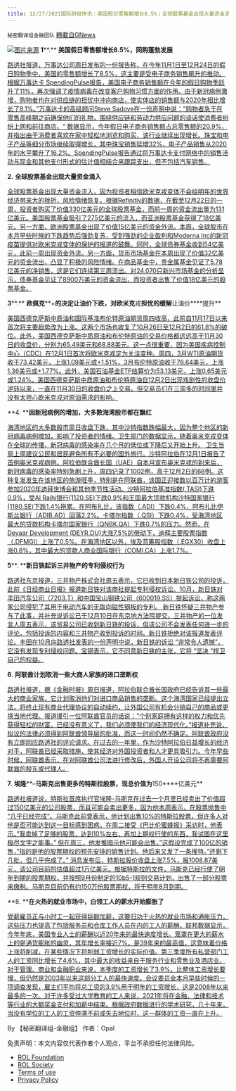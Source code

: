 ```yaml
---
title: 12/27/2021国际财经快讯：美国假日零售额增长8.5%；全球股票基金出现大量资金涌入
---
```

`秘密翻译组金融团队` [轉載自GNews](https://gnews.org/zh-hans/1795547/)

![](https://assets.gnews.org/wp-content/uploads/2021/12/图片1-144.png)[图片来源](https://cnbc.com)
**1****.** **美国假日零售额增长****8.5%****，网购蓬勃发展**

[路透社报道，万事达公司周日发布的一份报告称，在今年11月1日至12月24日的假日购物季中，美国的零售额增长了8.5%，这主要是受电子商务销售飙升的推动。根据万事达卡 SpendingPulse报告，美国电子商务销售额在今年的假日购物季跃升了11%，再次强调了疫情病毒在改变客户购物习惯方面的作用。由于新冠病例激增，购物者也在对供应链的担忧中冲向商店，使实体店的销售额与2020年相比增长了8.1%。”万事达卡的高级顾问Steve Sadove在一份声明中说：”购物者急于在零售高峰期之前确保他们的礼物，围绕供应链和劳动力供应问题的谈话使消费者纷纷上网和前往商店。“ 数据显示，今年假日电子商务销售额占总零售额的20.9%，并指出由于消费者喜欢在家中轻松地浏览和购买，该行业继续出现增长。珠宝和电子产品等细分市场继续取得增长，其中珠宝销售猛增32%，电子产品销售从2020年的水平攀升了16.2%。SpendingPulse报告通过将万事达卡支付网络中的销售活动与现金和其他支付形式的估计值相结合来跟踪支出，但不包括汽车销售。](https://www.reuters.com/markets/us/us-holiday-retail-sales-rise-85-online-shopping-booms-mastercard-2021-12-26/)

**2.** **全球股票基金出现大量资金涌入**

[全球股票基金出现大量资金流入，因为投资者相信欧米克戎变体不会给明年的世界经济带来大的挫折，风险情绪恢复。根据Refinitiv的数据，在截至12月22日的一周，投资者购买了价值330亿美元的全球股票基金，而前一周的资金流出量为131亿美元。美国股票基金吸引了275亿美元的流入，而亚洲股票基金获得了18亿美元。另一方面，欧洲股票基金出现了价值15亿美元的资金外流。本周，全球股市在本月早些时候的下跌趋势后强劲复苏，受到强劲的企业盈利和Moderna Inc的新冠疫苗提供对欧米克戎变体的保护的报道的鼓舞。同时，全球债券基金收到54亿美元，此前一周出现资金外流。另一方面，货币市场基金在本周出现了价值32亿美元的资金流出，凸显了积极的风险情绪。在商品基金中，贵金属基金见证了5.78亿美元的净销售，这是它们连续第三周流出。对24,070只新兴市场基金的分析显示，债券基金见证了8900万美元的资金流出，而投资者出售了价值18亿美元的股票基金。](https://www.oann.com/global-equity-funds-see-big-inflows-as-risk-appetite-rebounds/)

**3****.** **欧佩克****+****的决定让油价下跌，对欧米克****戎****担忧的缓解****让油价****提升**

[美国西德克萨斯中质油和国际基准布伦特原油期货周四收高，此前自11月17日以来首次将主要趋势改为上涨。这两个市场也收复了10月26日至12月2日的61.8%的破位。此外，美国西德克萨斯中质原油和布伦特原油的交易价格都远远高于11月30日的收盘价，分别为65.49美元和68.88美元。这一点很重要，因为美国疾病控制中心（CDC）在12月1日首次将欧米克戎定为关注变种。周四，3月WTI原油期货收于73.42美元，上涨1.09美元或+1.51%，3月布伦特原油收于76.64美元，上涨1.36美元或+1.77%。此外，美国石油基金ETF结算价为53.13美元，上涨0.65美元或1.24%。美国西德克萨斯中质原油和布伦特原油自12月2日出现戏剧性的收盘价逆转以来，一直在11月30日的收盘价之上交易。但交易员们在三周多的时间里并没有太担心欧米克戎对原油需求的影响。](https://finance.yahoo.com/news/oil-price-fundamental-daily-forecast-060456695.html)

**4. ****因新冠病例的增加，大多数海湾股市都在飘红**

[海湾地区的大多数股市周日收盘下跌，其中沙特指数跌幅最大，因为整个地区的新冠病毒病例增加，影响了投资者的情绪。卫生部门的数据显示，随着奥米克戎变体在全球的传播，新冠病毒的感染率在几个月的低位或下降后又开始上升。 卫生当局上周建议公民和居民避免所有不必要的国外旅行。沙特阿拉伯在12月1日报告了首例奥米克戎病例。阿拉伯联合酋长国（UAE）自本月宣布奥米克戎的到来后，新冠病毒的感染率特别急剧上升，周四记录了1002例，高于12月2日的68例。这种复发发生在该地区的旅游旺季，特别是在阿联酋，该国正迎接数以百万计的游客参加2020年迪拜世博会和其他季节性活动。沙特阿拉伯基准指数(.TASI)下跌0.9%，受Al Rajhi银行(1120.SE)下跌0.9%和王国最大贷款机构沙特国家银行(1180.SE)下跌1.4%拖累。在阿布扎比，该指数（.ADI）下跌0.4%，阿布扎比伊斯兰银行（ADIB.AD）回落2.2%。卡塔尔指数（.QSI）下跌0.4%，受海湾地区最大的贷款机构卡塔尔国家银行（QNBK.QA）下跌0.7%的压力。然而，在Deyaar Development (DEYR.DU)大涨7.5%的带动下，迪拜主要股票指数（.DFMGI）上涨了0.5%。在海湾地区以外，埃及蓝筹股指数（.EGX30）收盘上涨0.8%，其中最大的贷款人商业国际银行（COMI.CA）上涨1.7%。](https://www.reuters.com/markets/stocks/most-gulf-bourses-red-covid-19-cases-rise-2021-12-26/)

**5****. ****新日铁起诉三井物产的专利侵权行为**

[路透社东京报道，三井物产株式会社周五表示，它已收到日本新日铁公司的投诉，此前《日经商业日报》报道新日铁对该商社提起专利侵权诉讼。10月，新日铁对丰田汽车公司（7203.T）和中国宝山钢铁公司（600019.SS）提起诉讼，称这两家公司侵犯了其用于电动汽车的无取向磁性钢板的专利。 新日铁怀疑三井物产参与了此事，并补充说诉讼已于12月10日在东京地方法院提交。三井物产的一位发言人周五表示，该贸易公司已收到新日铁的投诉，但该公司不会发表任何进一步的评论，包括投诉的内容和三井物产收到投诉的时间。新日铁拒绝对该报道发表评论。丰田在10月向路透社发表的一份声明中说，新日铁的诉讼 “非常令人遗憾”，它没有发现专利侵权问题。宝钢表示，它不同意新日铁的主张，它将 “坚决 “捍卫自己的权益。](https://www.reuters.com/legal/transactional/nippon-steel-sues-mitsui-co-patent-infringement-nikkei-2021-12-23/)

**6.** **阿联酋计划取消一些大商人家族的进口垄断权**

[路透社报道，据《金融时报》周日报道，阿拉伯联合酋长国政府已经告诉其一些最大的商业家族，它计划取消他们对进口商品销售的垄断。这个海湾国家已经提出立法，将终止现有商业代理协议的自动续约，让外国公司有机会分销自己的商品或更换当地代理。报道援引一位阿联酋官员的话说：”个别家庭拥有这样的权力和优先获得轻松的财富，已经没有意义了，我们必须使我们的经济现代化。”报道补充说，拟议的法律必须得到阿联酋领导层的批准，而这一时间仍然不确定。阿联酋政府没有立即回应路透社的评论请求。在过去的一年里，作为沙特阿拉伯日益增长的经济对手，阿联酋已经采取措施，使其经济对外国投资者和人才更具吸引力。今年早些时候，阿联酋表示，在对阿联酋公司法进行修改后，外国人开设公司将不再需要阿联酋的股东或代理人。](https://www.reuters.com/world/middle-east/uae-plans-scrap-import-monopolies-some-big-merchant-families-ft-2021-12-26/)

**7.** **埃隆****–****马斯克出售更多的特斯拉股票，现总价值为****150****亿美元**

[路透社报道说，特斯拉首席执行官埃隆-马斯克在过去一个月里已经卖出了价值超过150亿美元的公司股票，而且可能会卖出更多，因为他本周表示，在股票抛售中 “几乎已经完成”。马斯克此前曾表示，他计划出售10%的特斯拉股票，但许多人对他是否可能达到这一目标感到困惑。在周二接受《巴比伦蜜蜂报》采访时，他表示。”我卖掉了足够的股票，达到10%左右，再加上期权行使的东西，我试图在这里极尽文字之能事。” 但在周三，他发推暗示他可能会出售。”这假设完成了100亿的销售，”指的是他的股票期权的预先安排的销售计划。他后来又发了一条推特。”还剩下几批，但几乎完成了。” 消息发布后，特斯拉股价收盘上涨7.5%，报1008.87美元，该公司目前的估值超过1万亿美元。根据特斯拉的文件，马斯克已经行使了明年到期的股票期权，并按照9月份制定的10b5-1规则交易计划，出售了一部分股票来缴税。马斯克目前仍有约150万份股票期权，将于明年8月到期。](https://www.breitbart.com/tech/2021/12/24/almost-done-elon-musk-sells-more-tesla-stock-now-totaling-15-billion/)

**8. ****在火热的就业市场中，白领工人的薪水开始膨胀了**

[受薪雇员正与小时工一起获得巨额加薪，这要归功于火热的就业市场和通胀压力，这些压力也提高了包括服务员和仓库工作人员在内的工人的薪酬。联邦数据显示，今年年底，美国专业人士的薪酬以近20年来的最快速度增长。笼罩在更大的薪水上的是通货膨胀的幽灵，其年增长率接近7%，是39年来的最高值，这意味着价格上涨将削减，在某些情况下将削弱工资增长的实际价值。第三季度所有私营部门工人的工资同比增长了4.6%，其中最大的收益来自于服务行业和零售业及酒店业。对于管理、商业和金融职业来说，本季度的工资增长了3.9%，比整体工资增长要慢，但仍然是2003年以来这部分工人的最快速度。会议委员会本月早些时候的一项调查发现，雇主们平均将总工资的3.9%用于明年的工资增长，这是2008年以来最多的一次。对于许多受过大学教育的工人来说，2021年将在金融、法律和技术等行业的大额奖金支付和加薪中结束。根据政府数据进行的学术研究，几十年来，当没有学位的工人的工资停滞不前或失去地位时，这一群体的工资一直在上升。](https://www.wsj.com/articles/in-hot-job-market-salaries-start-to-swell-for-white-collar-workers-11640514607)

By 【秘密翻译组-金融组】
作者：Opal

 

免责声明：本文内容仅代表作者个人观点，平台不承担任何法律风险。

- [ROL Foundation](https://rolfoundation.org/)
- [ROL Society](https://rolsociety.org/)
- [Terms of use](https://gnews.org/terms-of-use-3/)
- [Privacy Policy](https://gnews.org/privacy-policy/)
